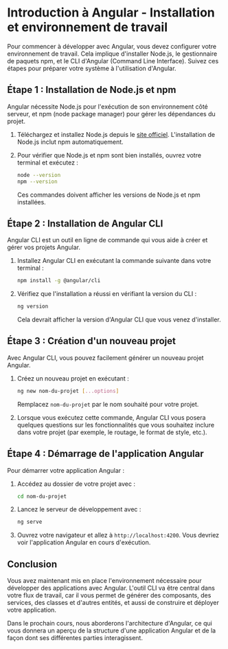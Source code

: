 # Introduction à Angular - Installation et environnement de travail

Pour commencer à développer avec Angular, vous devez configurer votre environnement de travail. Cela implique d'installer Node.js, le gestionnaire de paquets npm, et le CLI d'Angular (Command Line Interface). Suivez ces étapes pour préparer votre système à l'utilisation d'Angular.

## Étape 1 : Installation de Node.js et npm

Angular nécessite Node.js pour l'exécution de son environnement côté serveur, et npm (node package manager) pour gérer les dépendances du projet.

1. Téléchargez et installez Node.js depuis le [site officiel](https://nodejs.org/). L'installation de Node.js inclut npm automatiquement.
2. Pour vérifier que Node.js et npm sont bien installés, ouvrez votre terminal et exécutez :

   ```sh
   node --version
   npm --version
   ```

   Ces commandes doivent afficher les versions de Node.js et npm installées.

## Étape 2 : Installation de Angular CLI

Angular CLI est un outil en ligne de commande qui vous aide à créer et gérer vos projets Angular.

1. Installez Angular CLI en exécutant la commande suivante dans votre terminal :

   ```sh
   npm install -g @angular/cli
   ```

2. Vérifiez que l'installation a réussi en vérifiant la version du CLI :

   ```sh
   ng version
   ```

   Cela devrait afficher la version d'Angular CLI que vous venez d'installer.

## Étape 3 : Création d'un nouveau projet

Avec Angular CLI, vous pouvez facilement générer un nouveau projet Angular.

1. Créez un nouveau projet en exécutant :

   ```sh
   ng new nom-du-projet [...options]
   ```

   Remplacez `nom-du-projet` par le nom souhaité pour votre projet.
2. Lorsque vous exécutez cette commande, Angular CLI vous posera quelques questions sur les fonctionnalités que vous souhaitez inclure dans votre projet (par exemple, le routage, le format de style, etc.).

## Étape 4 : Démarrage de l'application Angular

Pour démarrer votre application Angular :

1. Accédez au dossier de votre projet avec :

   ```sh
   cd nom-du-projet
   ```

2. Lancez le serveur de développement avec :

   ```sh
   ng serve
   ```

3. Ouvrez votre navigateur et allez à `http://localhost:4200`. Vous devriez voir l'application Angular en cours d'exécution.

## Conclusion

Vous avez maintenant mis en place l'environnement nécessaire pour développer des applications avec Angular. L'outil CLI va être central dans votre flux de travail, car il vous permet de générer des composants, des services, des classes et d'autres entités, et aussi de construire et déployer votre application.

Dans le prochain cours, nous aborderons l'architecture d'Angular, ce qui vous donnera un aperçu de la structure d'une application Angular et de la façon dont ses différentes parties interagissent.
